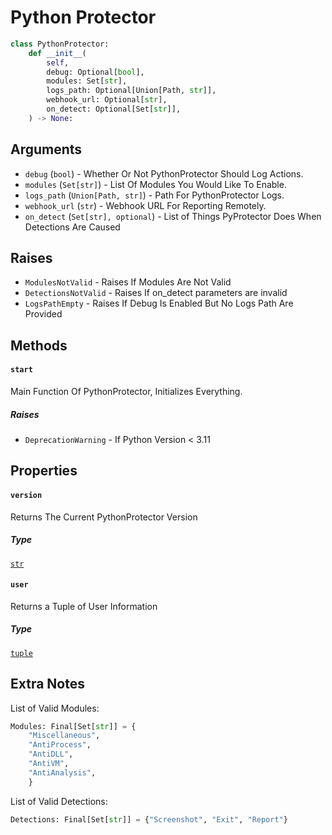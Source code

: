 # Python Protector

```py
class PythonProtector:
    def __init__(
        self,
        debug: Optional[bool],
        modules: Set[str],
        logs_path: Optional[Union[Path, str]],
        webhook_url: Optional[str],
        on_detect: Optional[Set[str]],
    ) -> None:
```

## Arguments

- `debug` (`bool`) - Whether Or Not PythonProtector Should Log Actions.
- `modules` (`Set[str]`) - List Of Modules You Would Like To Enable.
- `logs_path` (`Union[Path, str]`) - Path For PythonProtector Logs.
- `webhook_url` (`str`) - Webhook URL For Reporting Remotely.
- `on_detect` (`Set[str], optional`) - List of Things PyProtector Does When Detections Are Caused

## Raises
- `ModulesNotValid` - Raises If Modules Are Not Valid
- `DetectionsNotValid` -  Raises If on_detect parameters are invalid
- `LogsPathEmpty` - Raises If Debug Is Enabled But No Logs Path Are Provided

## Methods

#### `start`

Main Function Of PythonProtector, Initializes Everything.

##### Raises
 - `DeprecationWarning` - If Python Version < 3.11


## Properties

#### `version`

Returns The Current PythonProtector Version

##### Type

[`str`](https://docs.python.org/3/library/stdtypes.html#str)

#### `user`

Returns a Tuple of User Information

##### Type

[`tuple`](https://docs.python.org/3/library/functions.html#func-tuple)

## Extra Notes

List of Valid Modules:

```py
Modules: Final[Set[str]] = {
    "Miscellaneous",
    "AntiProcess",
    "AntiDLL",
    "AntiVM",
    "AntiAnalysis",
    }
```

List of Valid Detections:

```py
Detections: Final[Set[str]] = {"Screenshot", "Exit", "Report"}
```